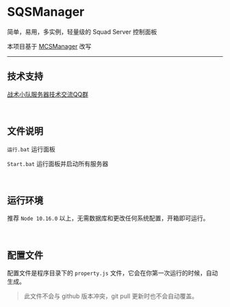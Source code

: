 # SQSManager
简单，易用，多实例，轻量级的 Squad Server 控制面板 

本项目基于 [MCSManager](https://github.com/Suwings/MCSManager) 改写


---


技术支持
-----------
[战术小队服务器技术交流QQ群](https://jq.qq.com/?_wv=1027&k=Ac2cWJch)


<br />


文件说明
-----------
`运行.bat` 运行面板

`Start.bat` 运行面板并启动所有服务器


<br />


运行环境
-----------
推荐 `Node 10.16.0` 以上，无需数据库和更改任何系统配置，开箱即可运行。

<br />


配置文件
-----------
配置文件是程序目录下的 `property.js` 文件，它会在你第一次运行的时候，自动生成。

> 此文件不会与 github 版本冲突，git pull 更新时也不会自动覆盖。
<br />